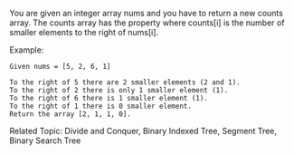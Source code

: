 You are given an integer array nums and you have to return a new counts array. The counts array has the property where counts[i] is the number of smaller elements to the right of nums[i].

Example:
```
Given nums = [5, 2, 6, 1]

To the right of 5 there are 2 smaller elements (2 and 1).
To the right of 2 there is only 1 smaller element (1).
To the right of 6 there is 1 smaller element (1).
To the right of 1 there is 0 smaller element.
Return the array [2, 1, 1, 0].
```

Related Topic: Divide and Conquer, Binary Indexed Tree, Segment Tree, Binary Search Tree

